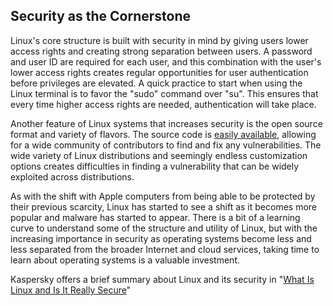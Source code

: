## Security as the Cornerstone

Linux's core structure is built with security in mind by giving users lower access rights and creating strong separation between users. A password and user ID are required for each user, and this combination with the user's lower access rights creates regular opportunities for user authentication before privileges are elevated. A quick practice to start when using the Linux terminal is to favor the "sudo" command over "su". This ensures that every time higher access rights are needed, authentication will take place.

Another feature of Linux systems that increases security is the open source format and variety of flavors. The source code is [easily available](https://github.com/torvalds/linux), allowing for a wide community of contributors to find and fix any vulnerabilities. The wide variety of Linux distributions and seemingly endless customization options creates difficulties in finding a vulnerability that can be widely exploited across distributions.

As with the shift with Apple computers from being able to be protected by their previous scarcity, Linux has started to see a shift as it becomes more popular and malware has started to appear. There is a bit of a learning curve to understand some of the structure and utility of Linux, but with the increasing importance in security as operating systems become less and less separated from the broader Internet and cloud services, taking time to learn about operating systems is a valuable investment.

Kaspersky offers a brief summary about Linux and its security in "[What Is Linux and Is It Really Secure](https://www.kaspersky.com/resource-center/definitions/linux)"
